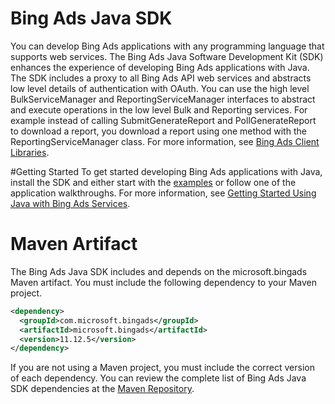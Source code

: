 
# Bing Ads Java SDK

You can develop Bing Ads applications with any programming language that supports web services. The Bing Ads Java Software Development Kit (SDK) enhances the experience of developing Bing Ads applications with Java. The SDK includes a proxy to all Bing Ads API web services and abstracts low level details of authentication with OAuth. You can use the high level BulkServiceManager and ReportingServiceManager interfaces to abstract and execute operations in the low level Bulk and Reporting services. For example instead of calling SubmitGenerateReport and PollGenerateReport to download a report, you download a report using one method with the ReportingServiceManager class. For more information, see [Bing Ads Client Libraries](https://docs.microsoft.com/en-us/bingads/guides/client-libraries).

#Getting Started
To get started developing Bing Ads applications with Java, install the SDK and either start with the [examples](https://github.com/bing-ads-sdk/BingAds-Java-SDK/tree/master/examples/) or follow one of the application walkthroughs. For more information, see [Getting Started Using Java with Bing Ads Services](https://docs.microsoft.com/en-us/bingads/guides/get-started-java). 

# Maven Artifact
The Bing Ads Java SDK includes and depends on the microsoft.bingads Maven artifact. You must include the following dependency to your Maven project. 
```Xml
<dependency>
  <groupId>com.microsoft.bingads</groupId>
  <artifactId>microsoft.bingads</artifactId>
  <version>11.12.5</version>
</dependency>
```
If you are not using a Maven project, you must include the correct version of each dependency. You can review the complete list of Bing Ads Java SDK dependencies at the [Maven Repository](http://mvnrepository.com/artifact/com.microsoft.bingads/microsoft.bingads/).
